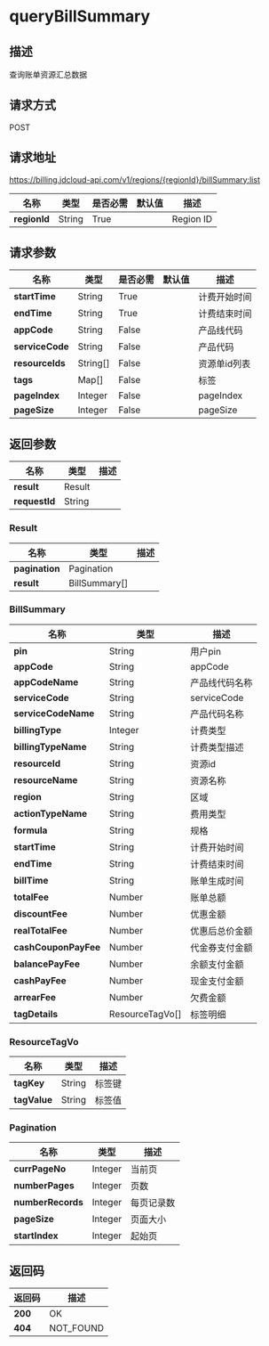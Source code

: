 # queryBillSummary


## 描述
查询账单资源汇总数据

## 请求方式
POST

## 请求地址
https://billing.jdcloud-api.com/v1/regions/{regionId}/billSummary:list

|名称|类型|是否必需|默认值|描述|
|---|---|---|---|---|
|**regionId**|String|True| |Region ID|

## 请求参数
|名称|类型|是否必需|默认值|描述|
|---|---|---|---|---|
|**startTime**|String|True| |计费开始时间|
|**endTime**|String|True| |计费结束时间|
|**appCode**|String|False| |产品线代码|
|**serviceCode**|String|False| |产品代码|
|**resourceIds**|String[]|False| |资源单id列表|
|**tags**|Map[]|False| |标签|
|**pageIndex**|Integer|False| |pageIndex|
|**pageSize**|Integer|False| |pageSize|


## 返回参数
|名称|类型|描述|
|---|---|---|
|**result**|Result| |
|**requestId**|String| |

### Result
|名称|类型|描述|
|---|---|---|
|**pagination**|Pagination| |
|**result**|BillSummary[]| |
### BillSummary
|名称|类型|描述|
|---|---|---|
|**pin**|String|用户pin|
|**appCode**|String|appCode|
|**appCodeName**|String|产品线代码名称|
|**serviceCode**|String|serviceCode|
|**serviceCodeName**|String|产品代码名称|
|**billingType**|Integer|计费类型|
|**billingTypeName**|String|计费类型描述|
|**resourceId**|String|资源id|
|**resourceName**|String|资源名称|
|**region**|String|区域|
|**actionTypeName**|String|费用类型|
|**formula**|String|规格|
|**startTime**|String|计费开始时间|
|**endTime**|String|计费结束时间|
|**billTime**|String|账单生成时间|
|**totalFee**|Number|账单总额|
|**discountFee**|Number|优惠金额|
|**realTotalFee**|Number|优惠后总价金额|
|**cashCouponPayFee**|Number|代金券支付金额|
|**balancePayFee**|Number|余额支付金额|
|**cashPayFee**|Number|现金支付金额|
|**arrearFee**|Number|欠费金额|
|**tagDetails**|ResourceTagVo[]|标签明细|
### ResourceTagVo
|名称|类型|描述|
|---|---|---|
|**tagKey**|String|标签键|
|**tagValue**|String|标签值|
### Pagination
|名称|类型|描述|
|---|---|---|
|**currPageNo**|Integer|当前页|
|**numberPages**|Integer|页数|
|**numberRecords**|Integer|每页记录数|
|**pageSize**|Integer|页面大小|
|**startIndex**|Integer|起始页|

## 返回码
|返回码|描述|
|---|---|
|**200**|OK|
|**404**|NOT_FOUND|
